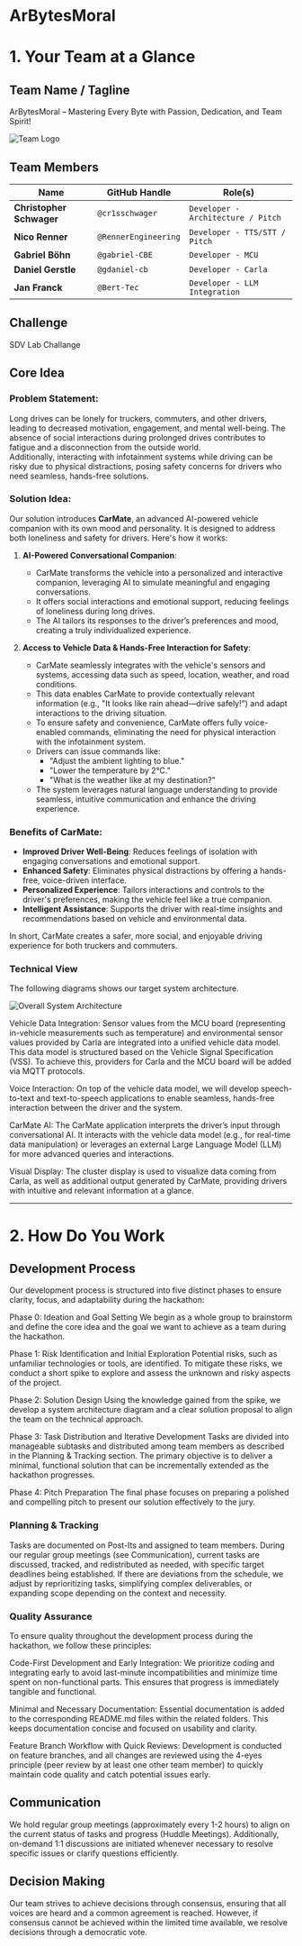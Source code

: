 # ArBytesMoral

# 1. Your Team at a Glance

## Team Name / Tagline  
ArBytesMoral – Mastering Every Byte with Passion, Dedication, and Team Spirit!

![Team Logo](img/ArBytesMoral.jpg)

## Team Members  
| Name                   | GitHub Handle      | Role(s)                |
|------------------------|--------------------|------------------------|
| **Christopher Schwager** | `@cr1sschwager` | `Developer - Architecture / Pitch`   |
| **Nico Renner**        | `@RennerEngineering` | `Developer - TTS/STT / Pitch` |
| **Gabriel Böhn**       | `@gabriel-CBE` | `Developer - MCU` |
| **Daniel Gerstle**     | `@gdaniel-cb` | `Developer - Carla`  |
| **Jan Franck**         | `@Bert-Tec` | `Developer - LLM Integration`    |


## Challenge  
SDV Lab Challange

## Core Idea  

### Problem Statement:  

Long drives can be lonely for truckers, commuters, and other drivers, leading to decreased motivation, engagement, and mental well-being. The absence of social interactions during prolonged drives contributes to fatigue and a disconnection from the outside world.  
Additionally, interacting with infotainment systems while driving can be risky due to physical distractions, posing safety concerns for drivers who need seamless, hands-free solutions.  

### Solution Idea:

Our solution introduces **CarMate**, an advanced AI-powered vehicle companion with its own mood and personality. It is designed to address both loneliness and safety for drivers. Here's how it works:

1. **AI-Powered Conversational Companion**:  
   - CarMate transforms the vehicle into a personalized and interactive companion, leveraging AI to simulate meaningful and engaging conversations.  
   - It offers social interactions and emotional support, reducing feelings of loneliness during long drives.  
   - The AI tailors its responses to the driver’s preferences and mood, creating a truly individualized experience.

2. **Access to Vehicle Data & Hands-Free Interaction for Safety**:  
   - CarMate seamlessly integrates with the vehicle's sensors and systems, accessing data such as speed, location, weather, and road conditions.  
   - This data enables CarMate to provide contextually relevant information (e.g., "It looks like rain ahead—drive safely!") and adapt interactions to the driving situation.  
   - To ensure safety and convenience, CarMate offers fully voice-enabled commands, eliminating the need for physical interaction with the infotainment system.  
   - Drivers can issue commands like:  
     - "Adjust the ambient lighting to blue."  
     - "Lower the temperature by 2°C."  
     - "What is the weather like at my destination?"  
   - The system leverages natural language understanding to provide seamless, intuitive communication and enhance the driving experience.  

### Benefits of CarMate:
- **Improved Driver Well-Being**: Reduces feelings of isolation with engaging conversations and emotional support.  
- **Enhanced Safety**: Eliminates physical distractions by offering a hands-free, voice-driven interface.  
- **Personalized Experience**: Tailors interactions and controls to the driver's preferences, making the vehicle feel like a true companion.  
- **Intelligent Assistance**: Supports the driver with real-time insights and recommendations based on vehicle and environmental data.  

In short, CarMate creates a safer, more social, and enjoyable driving experience for both truckers and commuters.

### Technical View

The following diagrams shows our target system architecture.

![Overall System Architecture](img/SolutionIdeaTechnicalViewpoint.png)

Vehicle Data Integration:
Sensor values from the MCU board (representing in-vehicle measurements such as temperature) and environmental sensor values provided by Carla are integrated into a unified vehicle data model. This data model is structured based on the Vehicle Signal Specification (VSS). To achieve this, providers for Carla and the MCU board will be added via MQTT protocols.

Voice Interaction:
On top of the vehicle data model, we will develop speech-to-text and text-to-speech applications to enable seamless, hands-free interaction between the driver and the system.

CarMate AI:
The CarMate application interprets the driver’s input through conversational AI. It interacts with the vehicle data model (e.g., for real-time data manipulation) or leverages an external Large Language Model (LLM) for more advanced queries and interactions.

Visual Display:
The cluster display is used to visualize data coming from Carla, as well as additional output generated by CarMate, providing drivers with intuitive and relevant information at a glance.

---

# 2. How Do You Work

## Development Process  
Our development process is structured into five distinct phases to ensure clarity, focus, and adaptability during the hackathon:

Phase 0: Ideation and Goal Setting
We begin as a whole group to brainstorm and define the core idea and the goal we want to achieve as a team during the hackathon.

Phase 1: Risk Identification and Initial Exploration
Potential risks, such as unfamiliar technologies or tools, are identified. To mitigate these risks, we conduct a short spike to explore and assess the unknown and risky aspects of the project.

Phase 2: Solution Design
Using the knowledge gained from the spike, we develop a system architecture diagram and a clear solution proposal to align the team on the technical approach.

Phase 3: Task Distribution and Iterative Development
Tasks are divided into manageable subtasks and distributed among team members as described in the Planning & Tracking section. The primary objective is to deliver a minimal, functional solution that can be incrementally extended as the hackathon progresses.

Phase 4: Pitch Preparation
The final phase focuses on preparing a polished and compelling pitch to present our solution effectively to the jury.

### Planning & Tracking  

Tasks are documented on Post-Its and assigned to team members.
During our regular group meetings (see Communication), current tasks are discussed, tracked, and redistributed as needed, with specific target deadlines being established.
If there are deviations from the schedule, we adjust by reprioritizing tasks, simplifying complex deliverables, or expanding scope depending on the context and necessity.

### Quality Assurance  
To ensure quality throughout the development process during the hackathon, we follow these principles:

Code-First Development and Early Integration:
We prioritize coding and integrating early to avoid last-minute incompatibilities and minimize time spent on non-functional parts. This ensures that progress is immediately tangible and functional.

Minimal and Necessary Documentation:
Essential documentation is added to the corresponding README.md files within the related folders. This keeps documentation concise and focused on usability and clarity.

Feature Branch Workflow with Quick Reviews:
Development is conducted on feature branches, and all changes are reviewed using the 4-eyes principle (peer review by at least one other team member) to quickly maintain code quality and catch potential issues early.

## Communication  

We hold regular group meetings (approximately every 1-2 hours) to align on the current status of tasks and progress (Huddle Meetings).
Additionally, on-demand 1:1 discussions are initiated whenever necessary to resolve specific issues or clarify questions efficiently.

## Decision Making  

Our team strives to achieve decisions through consensus, ensuring that all voices are heard and a common agreement is reached. However, if consensus cannot be achieved within the limited time available, we resolve decisions through a democratic vote.
